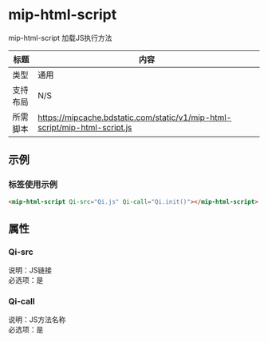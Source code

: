 # mip-html-script
mip-html-script 加载JS执行方法

标题|内容
----|----
类型|通用
支持布局|N/S
所需脚本|https://mipcache.bdstatic.com/static/v1/mip-html-script/mip-html-script.js   

## 示例

### 标签使用示例
```html
<mip-html-script Qi-src="Qi.js" Qi-call="Qi.init()"></mip-html-script>
```

## 属性

### Qi-src

说明：JS链接  
必选项：是  

### Qi-call

说明：JS方法名称  
必选项：是  
